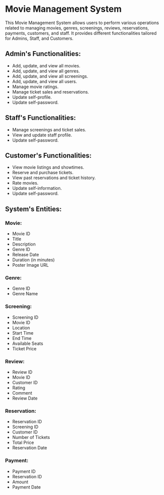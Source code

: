 # Movie Management System

This Movie Management System allows users to perform various operations related to managing movies, genres, screenings, reviews, reservations, payments, customers, and staff. It provides different functionalities tailored for Admins, Staff, and Customers.

## Admin's Functionalities:

- Add, update, and view all movies.
- Add, update, and view all genres.
- Add, update, and view all screenings.
- Add, update, and view all users.
- Manage movie ratings.
- Manage ticket sales and reservations.
- Update self-profile.
- Update self-password.

## Staff's Functionalities:

- Manage screenings and ticket sales.
- View and update staff profile.
- Update self-password.

## Customer's Functionalities:

- View movie listings and showtimes.
- Reserve and purchase tickets.
- View past reservations and ticket history.
- Rate movies.
- Update self-information.
- Update self-password.

## System's Entities:

### Movie:

- Movie ID
- Title
- Description
- Genre ID
- Release Date
- Duration (in minutes)
- Poster Image URL

### Genre:

- Genre ID
- Genre Name

### Screening:

- Screening ID
- Movie ID
- Location
- Start Time
- End Time
- Available Seats
- Ticket Price

### Review:

- Review ID
- Movie ID
- Customer ID
- Rating
- Comment
- Review Date

### Reservation:

- Reservation ID
- Screening ID
- Customer ID
- Number of Tickets
- Total Price
- Reservation Date

### Payment:

- Payment ID
- Reservation ID
- Amount
- Payment Date
